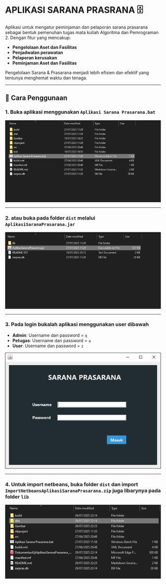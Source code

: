# APLIKASI SARANA PRASRANA 🗄️
Aplikasi untuk mengatur peminjaman dan pelaporan sarana prasarana sebagai bentuk pemenuhan tugas mata kuliah Algoritma dan Pemrograman 2. Dengan fitur yang mencakup:
-   **Pengelolaan Aset dan Fasilitas**
-   **Penjadwalan perawatan**
-   **Pelaporan kerusakan**
-   **Peminjaman Aset dan Fasilitas**

Pengelolaan Sarana & Prasarana menjadi lebih efisien dan efektif yang tentunya menghemat waktu dan tenaga.

----

## 🔧 Cara Penggunaan
### 1. Buka aplikasi menggunakan `Aplikasi Sarana Prasarana.bat`
![Bat sarana prasarana](Gambar/bat.png)

---

### 2. atau buka pada folder `dist` melalui `AplikasiSaranaPrasarana.jar`
![Jar sarana prasarana](Gambar/jar.png)

---

### 3. Pada login bukalah aplikasi menggunakan user dibawah
-   **Admin**: Username dan password = `q`
-   **Petugas**: Username dan password = `a`
-   **User**: Username dan password = `z`

![Login](Gambar/login.png)

---

### 4. Untuk import netbeans, buka folder `dist` dan import `ImportNetbeansAplikasiSaranaPrasarana.zip` juga libarynya pada folder `lib`
![Jar sarana prasarana](Gambar/dist.png)